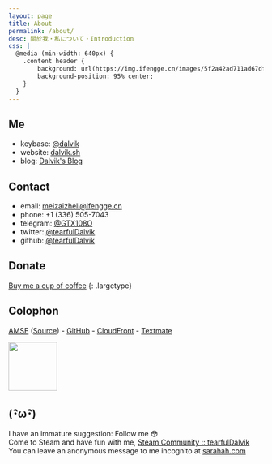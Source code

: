 ```yaml
---
layout: page
title: About
permalink: /about/
desc: 關於我・私について・Introduction
css: |
  @media (min-width: 640px) {
    .content header {
        background: url(https://img.ifengge.cn/images/5f2a42ad711ad67df4597346862a3bfb.png) no-repeat;
        background-position: 95% center;
    }
  }
---
```


## Me

- keybase: [@dalvik](https://keybase.io/dalvik/)
- website: [dalvik.sh](https://dalvik.sh/)
- blog: [Dalvik's Blog](https://www.ifengge.me/)

## Contact

- email: [meizaizheli@ifengge.cn](mailto:meizaizheli@ifengge.cn)
- phone: +1 (336) 505-7043
- telegram: [@GTX108O](https://t.me/GTX108O)
- twitter: [@tearfulDalvik](https://twitter.com/tearfulDalvik)
- github: [@tearfulDalvik](https://github.com/tearfulDalvik)

## Donate

[Buy me a cup of coffee](https://donate.ifengge.cn/)
{: .largetype}

## Colophon

<p><a href="https://sparanoid.com/lab/amsf/"><abbr title="Almace Scaffolding">AMSF</abbr></a> (<a href="https://github.com/sparanoid/sparanoid.com">Source</a>) - <a href="https://github.com/">GitHub</a> - <a href="https://aws.amazon.com/cloudfront/">CloudFront</a> - <a href="https://macromates.com/">Textmate</a></p>

<a href="https://www.vultr.com/?ref=7021079-3B"><img src="https://www.vultr.com/media/icon_onwhite.svg" style="width: 10vw;margin:0 !important;"></a>

## (･ิω･ิ)

I have an immature suggestion: Follow me 😳  
Come to Steam and have fun with me, [Steam Community :: tearfulDalvik](http://steamcommunity.com/id/tearfuldalvik)  
You can leave an anonymous message to me incognito at [sarahah.com](https://tearfulDalvik.sarahah.com) 
